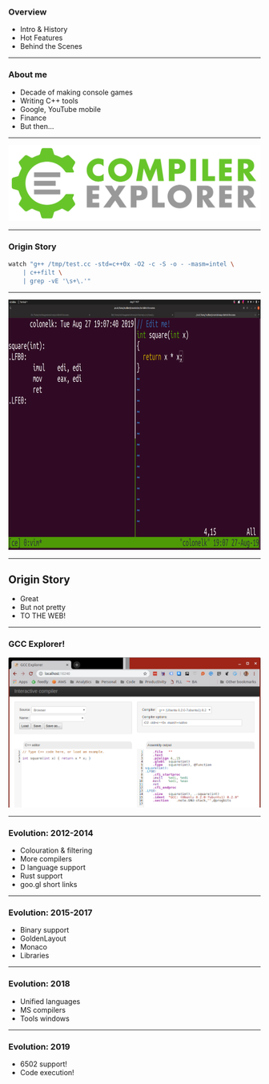 <div class="white-bg">

### Overview
* Intro & History
* Hot Features
* Behind the Scenes

</div>

---
    
<div class="white-bg">

### About me

* Decade of making console games
* Writing C++ tools
* Google, YouTube mobile
* Finance
* But then...<!-- .element: class="fragment" -->

</div>

---

<div class="white-bg">

![CE logo](images/CE.svg) <!-- .element: class="no-border stretch" -->

</div>

---

<div class="white-bg">

### Origin Story

```bash
watch "g++ /tmp/test.cc -std=c++0x -O2 -c -S -o - -masm=intel \
    | c++filt \
    | grep -vE '\s+\.'"
```
<!-- .element: class="fragment" -->

</div>

---

<img src="images/ce-sh.png" width="2560" height="1440" style="height: 500px; width: auto;">

---

<div class="white-bg">

## Origin Story

* Great
* But not pretty
* TO THE WEB!<!-- .element: class="fragment" -->

</div>

---

### GCC Explorer!
<!-- .element: class="white-bg" -->
![First version](images/first_working.png)<!-- .element: height="470" class="no-border" -->

---

<div class="white-bg">

### Evolution: 2012-2014
  * Colouration & filtering
  * More compilers
  * D language support
  * Rust support
  * goo.gl short links

</div>

---

<div class="white-bg">

### Evolution: 2015-2017
  * Binary support
  * GoldenLayout
  * Monaco
  * Libraries
</div>

---

<div class="white-bg">

### Evolution: 2018
  * Unified languages
  * MS compilers
  * Tools windows

</div>

---

<div class="white-bg">

### Evolution: 2019
  * 6502 support! <!-- .element: class="fragment" -->
  * Code execution! <!-- .element: class="fragment" -->
  
</div>
